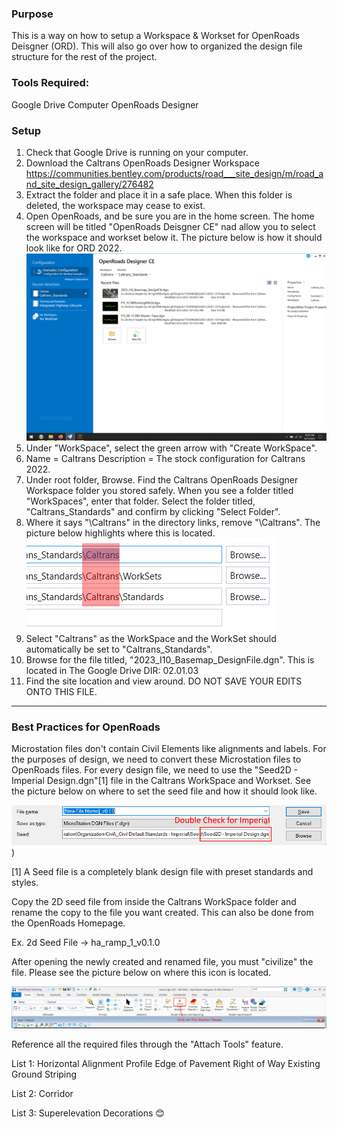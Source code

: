 ### Purpose
This is a way on how to setup a Workspace & Workset for OpenRoads Deisgner (ORD). This will also go over how to organized the design file structure for the rest of the project.

### Tools Required:
Google Drive Computer 
OpenRoads Designer 

### Setup
1. Check that Google Drive is running on your computer.
2. Download the Caltrans OpenRoads Designer Workspace <https://communities.bentley.com/products/road___site_design/m/road_and_site_design_gallery/276482>
3. Extract the folder and place it in a safe place. When this folder is deleted, the workspace may cease to exist.
4. Open OpenRoads, and be sure you are in the home screen. The home screen will be titled "OpenRoads Deisgner CE" nad allow you to select the workspace and workset below it. The picture below is how it should look like for ORD 2022. 
![alt text](https://github.com/CarbonFlora/senior_project/blob/master/pictures/ord_homescreen.PNG)
5. Under "WorkSpace", select the green arrow with "Create WorkSpace".
6. Name = Caltrans
Description = The stock configuration for Caltrans 2022.
7. Under root folder, Browse. Find the Caltrans OpenRoads Designer Workspace folder you stored safely. When you see a folder titled "WorkSpaces", enter that folder. Select the folder titled, "Caltrans_Standards" and confirm by clicking "Select Folder". 
8. Where it says "\Caltrans" in the directory links, remove "\Caltrans". The picture below highlights where this is located. 
![alt text](https://github.com/CarbonFlora/senior_project/blob/master/pictures/ord_3.PNG)
9. Select "Caltrans" as the WorkSpace and the WorkSet should automatically be set to "Caltrans_Standards".
10. Browse for the file titled, "2023_I10_Basemap_DesignFile.dgn". This is located in The Google Drive DIR: 02.01.03
11. Find the site location and view around. DO NOT SAVE YOUR EDITS ONTO THIS FILE.

---

### Best Practices for OpenRoads	
Microstation files don't contain Civil Elements like alignments and labels. For the purposes of design, we need to convert these Microstation files to OpenRoads files. For every design file, we need to use the "Seed2D - Imperial Design.dgn"[1] file in the Caltrans WorkSpace and Workset. See the picture below on where to set the seed file and how it should look like.

![alt_text](https://github.com/CarbonFlora/senior_project/blob/master/pictures/pic2.PNG))

[1] A Seed file is a completely blank design file with preset standards and styles.
	
Copy the 2D seed file from inside the Caltrans WorkSpace folder and rename the copy to the file you want created. This can also be done from the OpenRoads Homepage.

Ex. 2d Seed File -> ha_ramp_1_v0.1.0

After opening the newly created and renamed file, you must "civilize" the file. Please see the picture below on where this icon is located.
	
![alt_text](https://github.com/CarbonFlora/senior_project/blob/master/pictures/pic1.PNG)

Reference all the required files through the "Attach Tools" feature. 

List 1:
	Horizontal Alignment
	Profile
	Edge of Pavement
	Right of Way
	Existing Ground 
	Striping
	
List 2: 
	Corridor		

List 3:
	Superelevation
	Decorations 😊
	